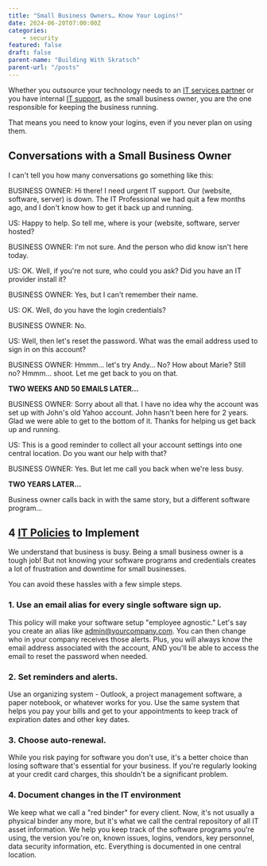```yaml
---
title: "Small Business Owners… Know Your Logins!"
date: 2024-06-20T07:00:00Z
categories:
    - security
featured: false
draft: false
parent-name: "Building With Skratsch"
parent-url: "/posts"
---
```


Whether you outsource your technology needs to an [IT services partner](/it-services) or you have internal [IT support](/it-services/it-support), as the small business owner, you are the one responsible for keeping the business running.

That means you need to know your logins, even if you never plan on using them.

## Conversations with a Small Business Owner

I can't tell you how many conversations go something like this:

BUSINESS OWNER: Hi there! I need urgent IT support. Our (website, software, server) is down. The IT Professional we had quit a few months ago, and I don't know how to get it back up and running.

US: Happy to help. So tell me, where is your (website, software, server hosted?

BUSINESS OWNER: I'm not sure. And the person who did know isn't here today.

US: OK. Well, if you're not sure, who could you ask? Did you have an IT provider install it?

BUSINESS OWNER: Yes, but I can't remember their name.

US: OK. Well, do you have the login credentials?

BUSINESS OWNER: No.

US: Well, then let's reset the password. What was the email address used to sign in on this account?

BUSINESS OWNER: Hmmm… let's try Andy… No? How about Marie? Still no? Hmmm… shoot. Let me get back to you on that.

**TWO WEEKS AND 50 EMAILS LATER…**

BUSINESS OWNER: Sorry about all that. I have no idea why the account was set up with John's old Yahoo account. John hasn't been here for 2 years. Glad we were able to get to the bottom of it. Thanks for helping us get back up and running.

US: This is a good reminder to collect all your account settings into one central location. Do you want our help with that?

BUSINESS OWNER: Yes. But let me call you back when we're less busy.

**TWO YEARS LATER…**

Business owner calls back in with the same story, but a different software program...

## 4 [IT Policies](/consulting/it-policies-procedures) to Implement

We understand that business is busy. Being a small business owner is a tough job! But not knowing your software programs and credentials creates a lot of frustration and downtime for small businesses.

You can avoid these hassles with a few simple steps.

### 1\. Use an email alias for every single software sign up.

This policy will make your software setup "employee agnostic." Let's say you create an alias like admin@yourcompany.com. You can then change who in your company receives those alerts. Plus, you will always know the email address associated with the account, AND you'll be able to access the email to reset the password when needed.

### 2. Set reminders and alerts.

Use an organizing system - Outlook, a project management software, a paper notebook, or whatever works for you. Use the same system that helps you pay your bills and get to your appointments to keep track of expiration dates and other key dates.

### 3. Choose auto-renewal.

While you risk paying for software you don't use, it's a better choice than losing software that's essential for your business. If you're regularly looking at your credit card charges, this shouldn't be a significant problem.

### 4\. Document changes in the IT environment

We keep what we call a "red binder" for every client. Now, it's not usually a physical binder any more, but it's what we call the central repository of all IT asset information. We help you keep track of the software programs you're using, the version you're on, known issues, logins, vendors, key personnel, data security information, etc. Everything is documented in one central location.
